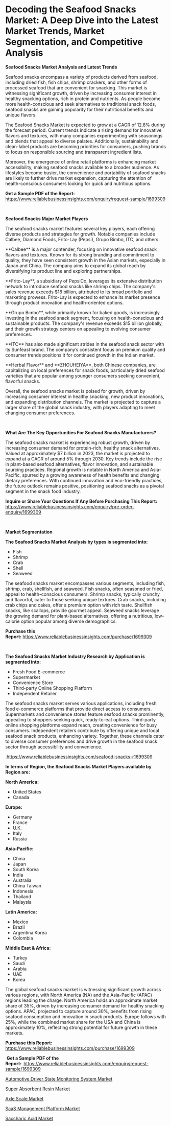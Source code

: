 <p><h1>Decoding the Seafood Snacks Market: A Deep Dive into the Latest Market Trends, Market Segmentation, and Competitive Analysis</h1></p><p><strong>Seafood Snacks Market Analysis and Latest Trends</strong></p>
<p><p>Seafood snacks encompass a variety of products derived from seafood, including dried fish, fish chips, shrimp crackers, and other forms of processed seafood that are convenient for snacking. This market is witnessing significant growth, driven by increasing consumer interest in healthy snacking options, rich in protein and nutrients. As people become more health-conscious and seek alternatives to traditional snack foods, seafood snacks are gaining popularity for their nutritional benefits and unique flavors.</p><p>The Seafood Snacks Market is expected to grow at a CAGR of 12.8% during the forecast period. Current trends indicate a rising demand for innovative flavors and textures, with many companies experimenting with seasonings and blends that appeal to diverse palates. Additionally, sustainability and clean-label products are becoming priorities for consumers, pushing brands to focus on responsible sourcing and transparent ingredient lists.</p><p>Moreover, the emergence of online retail platforms is enhancing market accessibility, making seafood snacks available to a broader audience. As lifestyles become busier, the convenience and portability of seafood snacks are likely to further drive market expansion, capturing the attention of health-conscious consumers looking for quick and nutritious options.</p></p>
<p><strong>Get a Sample PDF of the Report:&nbsp;</strong> <a href="https://www.reliablebusinessinsights.com/enquiry/request-sample/1699309?utm_campaign=60&utm_medium=2&utm_source=Github&utm_content=ia&utm_term=19112024&utm_id=seafood-snacks">https://www.reliablebusinessinsights.com/enquiry/request-sample/1699309</a></p>
<p>&nbsp;</p>
<p><strong>Seafood Snacks Major Market Players</strong></p>
<p><p>The seafood snacks market features several key players, each offering diverse products and strategies for growth. Notable companies include Calbee, Diamond Foods, Frito-Lay (Pepsi), Grupo Bimbo, ITC, and others.</p><p>**Calbee** is a major contender, focusing on innovative seafood snack flavors and textures. Known for its strong branding and commitment to quality, they have seen consistent growth in the Asian markets, especially in Japan and China. The company aims to expand its global reach by diversifying its product line and exploring partnerships.</p><p>**Frito-Lay**, a subsidiary of PepsiCo, leverages its extensive distribution network to introduce seafood snacks like shrimp chips. The company's sales revenue exceeds $18 billion, attributed to its broad portfolio and marketing prowess. Frito-Lay is expected to enhance its market presence through product innovation and health-oriented options.</p><p>**Grupo Bimbo**, while primarily known for baked goods, is increasingly investing in the seafood snack segment, focusing on health-conscious and sustainable products. The company's revenue exceeds $15 billion globally, and their growth strategy centers on appealing to evolving consumer preferences.</p><p>**ITC** has also made significant strides in the seafood snack sector with its Sunfeast brand. The company’s consistent focus on premium quality and consumer trends positions it for continued growth in the Indian market.</p><p>**Herbal Flavor** and **ZHOUHEIYA**, both Chinese companies, are capitalizing on local preferences for snack foods, particularly dried seafood varieties that are popular among younger consumers seeking convenient, flavorful snacks.</p><p>Overall, the seafood snacks market is poised for growth, driven by increasing consumer interest in healthy snacking, new product innovations, and expanding distribution channels. The market is projected to capture a larger share of the global snack industry, with players adapting to meet changing consumer preferences.</p></p>
<p>&nbsp;</p>
<p><strong>What Are The Key Opportunities For Seafood Snacks Manufacturers?</strong></p>
<p><p>The seafood snacks market is experiencing robust growth, driven by increasing consumer demand for protein-rich, healthy snack alternatives. Valued at approximately $7 billion in 2023, the market is projected to expand at a CAGR of around 5% through 2030. Key trends include the rise in plant-based seafood alternatives, flavor innovation, and sustainable sourcing practices. Regional growth is notable in North America and Asia-Pacific, spurred by a growing awareness of health benefits and changing dietary preferences. With continued innovation and eco-friendly practices, the future outlook remains positive, positioning seafood snacks as a pivotal segment in the snack food industry.</p></p>
<p><strong>Inquire or Share Your Questions If Any Before Purchasing This Report:</strong> <a href="https://www.reliablebusinessinsights.com/enquiry/pre-order-enquiry/1699309?utm_campaign=60&utm_medium=2&utm_source=Github&utm_content=ia&utm_term=19112024&utm_id=seafood-snacks">https://www.reliablebusinessinsights.com/enquiry/pre-order-enquiry/1699309</a></p>
<p>&nbsp;</p>
<p><strong>Market Segmentation</strong></p>
<p><strong>The Seafood Snacks Market Analysis by types is segmented into:</strong></p>
<p><ul><li>Fish</li><li>Shrimp</li><li>Crab</li><li>Shell</li><li>Seaweed</li></ul></p>
<p><p>The seafood snacks market encompasses various segments, including fish, shrimp, crab, shellfish, and seaweed. Fish snacks, often seasoned or fried, appeal to health-conscious consumers. Shrimp snacks, typically crunchy and flavorful, cater to those seeking unique textures. Crab snacks, including crab chips and cakes, offer a premium option with rich taste. Shellfish snacks, like scallops, provide gourmet appeal. Seaweed snacks leverage the growing demand for plant-based alternatives, offering a nutritious, low-calorie option popular among diverse demographics.</p></p>
<p><strong>Purchase this Report:&nbsp;</strong><a href="https://www.reliablebusinessinsights.com/purchase/1699309?utm_campaign=60&utm_medium=2&utm_source=Github&utm_content=ia&utm_term=19112024&utm_id=seafood-snacks">https://www.reliablebusinessinsights.com/purchase/1699309</a></p>
<p>&nbsp;</p>
<p><strong>The Seafood Snacks Market Industry Research by Application is segmented into:</strong></p>
<p><ul><li>Fresh Food E-commerce</li><li>Supermarket</li><li>Convenience Store</li><li>Third-party Online Shopping Platform</li><li>Independent Retailer</li></ul></p>
<p><p>The seafood snacks market serves various applications, including fresh food e-commerce platforms that provide direct access to consumers. Supermarkets and convenience stores feature seafood snacks prominently, appealing to shoppers seeking quick, ready-to-eat options. Third-party online shopping platforms expand reach, creating convenience for busy consumers. Independent retailers contribute by offering unique and local seafood snack products, enhancing variety. Together, these channels cater to diverse consumer preferences and drive growth in the seafood snack sector through accessibility and convenience.</p></p>
<p><a href="https://www.reliablebusinessinsights.com/seafood-snacks-r1699309?utm_campaign=60&utm_medium=2&utm_source=Github&utm_content=ia&utm_term=19112024&utm_id=seafood-snacks">&nbsp;https://www.reliablebusinessinsights.com/seafood-snacks-r1699309</a></p>
<p><strong>In terms of Region, the Seafood Snacks Market Players available by Region are:</strong></p>
<p>
    <p> <strong> North America: </strong>
        <ul>
            <li>United States</li>
            <li>Canada</li>
        </ul>
        </p> 
    <p> <strong> Europe: </strong>
        <ul>
            <li>Germany</li>
            <li>France</li>
            <li>U.K.</li>
            <li>Italy</li>
            <li>Russia</li>
        </ul>
        </p> 
    <p> <strong> Asia-Pacific: </strong>
        <ul>
            <li>China</li>
            <li>Japan</li>
            <li>South Korea</li>
            <li>India</li>
            <li>Australia</li>
            <li>China Taiwan</li>
            <li>Indonesia</li>
            <li>Thailand</li>
            <li>Malaysia</li>
        </ul>
        </p> 
    <p> <strong> Latin America: </strong>
        <ul>
            <li>Mexico</li>
            <li>Brazil</li>
            <li>Argentina Korea</li>
            <li>Colombia</li>
        </ul>
        </p> 
    <p> <strong> Middle East & Africa: </strong>
        <ul>
            <li>Turkey</li>
            <li>Saudi</li>
            <li>Arabia</li>
            <li>UAE</li>
            <li>Korea</li>
        </ul>
    </p>
    </p>
<p><p>The global seafood snacks market is witnessing significant growth across various regions, with North America (NA) and the Asia-Pacific (APAC) regions leading the charge. North America holds an approximate market share of 35%, driven by increasing consumer demand for healthy snacking options. APAC, projected to capture around 30%, benefits from rising seafood consumption and innovation in snack products. Europe follows with 25%, while the combined market share for the USA and China is approximately 10%, reflecting strong potential for future growth in these markets.</p></p>
<p><strong>Purchase this Report: </strong><a href="https://www.reliablebusinessinsights.com/purchase/1699309?utm_campaign=60&utm_medium=2&utm_source=Github&utm_content=ia&utm_term=19112024&utm_id=seafood-snacks">https://www.reliablebusinessinsights.com/purchase/1699309</a></p>
<p>&nbsp;<strong>Get a Sample PDF of the Report:&nbsp;&nbsp;</strong><a href="https://www.reliablebusinessinsights.com/enquiry/request-sample/1699309?utm_campaign=60&utm_medium=2&utm_source=Github&utm_content=ia&utm_term=19112024&utm_id=seafood-snacks">https://www.reliablebusinessinsights.com/enquiry/request-sample/1699309</a></p>
<p><strong></strong></p>
<p><p><a href="https://issuu.com/reportprime-2/docs/automotive-driver-state-monitoring-_3fd14e2eea238b?utm_campaign=60&utm_medium=2&utm_source=Github&utm_content=ia&utm_term=19112024&utm_id=seafood-snacks">Automotive Driver State Monitoring System Market</a></p><p><a href="https://www.linkedin.com/pulse/super-absorbent-resin-market-emerging-trends-future-prospects-vuole?utm_campaign=60&utm_medium=2&utm_source=Github&utm_content=ia&utm_term=19112024&utm_id=seafood-snacks">Super Absorbent Resin Market</a></p><p><a href="https://github.com/NargisHussain432/Market-Research-Report-List-1/blob/main/axle-scale-market.md?utm_campaign=60&utm_medium=2&utm_source=Github&utm_content=ia&utm_term=19112024&utm_id=seafood-snacks">Axle Scale Market</a></p><p><a href="https://issuu.com/reportprime-2/docs/saas-management-platform-market-siz_db677490857f61?utm_campaign=60&utm_medium=2&utm_source=Github&utm_content=ia&utm_term=19112024&utm_id=seafood-snacks">SaaS Management Platform Market</a></p><p><a href="https://www.linkedin.com/pulse/insights-saccharic-acid-industry-market-financial-status-sdlce?utm_campaign=60&utm_medium=2&utm_source=Github&utm_content=ia&utm_term=19112024&utm_id=seafood-snacks">Saccharic Acid Market</a></p></p>